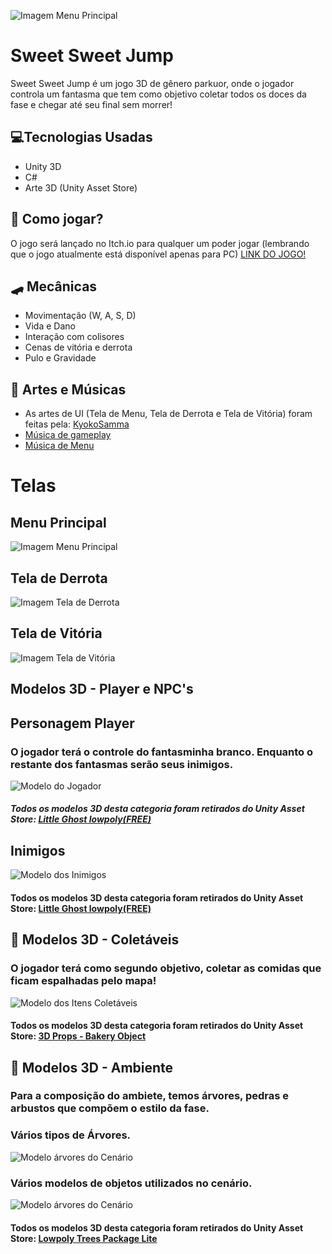 ![Imagem Menu Principal](https://github.com/RamonSouza-Sil/SweetSweetJump/blob/main/Assets/Import/Textura%20e%20cenas/menuaa.png)

# Sweet Sweet Jump 
Sweet Sweet Jump é um jogo 3D de gênero parkuor, onde o jogador controla um fantasma que tem como objetivo coletar todos os doces da fase e chegar até seu final sem morrer!

## 💻Tecnologias Usadas
- Unity 3D
- C#
- Arte 3D (Unity Asset Store)

## 🚀 Como jogar?
O jogo será lançado no Itch.io para qualquer um poder jogar  (lembrando que o jogo atualmente está disponível apenas para PC)
[LINK DO JOGO!](https://ramonsouza.itch.io/sweet-sweet-jump)

## 🛹 Mecânicas
- Movimentação (W, A, S, D) 
- Vida e Dano
- Interação com colisores
- Cenas de vitória e derrota
- Pulo e Gravidade

## 🎨 Artes e Músicas
- As artes de UI (Tela de Menu, Tela de Derrota e Tela de Vitória) foram feitas pela: [KyokoSamma](https://github.com/KyokoSamma)
- [Música de gameplay](https://www.youtube.com/watch?v=cLX0cyh6_Ro)
- [Música de Menu](https://www.youtube.com/watch?v=flY2S22Q3DU&list=PLwJjxqYuirCLkq42mGw4XKGQlpZSfxsYd&index=19)

# Telas
## Menu Principal
![Imagem Menu Principal](https://github.com/RamonSouza-Sil/SweetSweetJump/blob/main/Assets/Import/Textura%20e%20cenas/menuaa.png)

## Tela de Derrota
![Imagem Tela de Derrota](https://github.com/RamonSouza-Sil/SweetSweetJump/blob/main/Assets/Import/Textura%20e%20cenas/derrota.png)

## Tela de Vitória
![Imagem Tela de Vitória](https://github.com/RamonSouza-Sil/SweetSweetJump/blob/main/Assets/Import/Textura%20e%20cenas/vitoria%20tela.png)

## Modelos 3D - Player e NPC's
## Personagem Player
### O jogador terá o controle do fantasminha branco. Enquanto o restante dos fantasmas serão seus inimigos.
![Modelo do Jogador](https://assetstorev1-prd-cdn.unity3d.com/package-screenshot/bc3afd7e-3a28-498b-9df2-4cb7043e74a7.webp)
##### Todos os modelos 3D desta categoria foram retirados do Unity Asset Store: [Little Ghost lowpoly(FREE)](https://assetstore.unity.com/packages/3d/characters/little-ghost-lowpoly-free-271926#content)

## Inimigos
![Modelo dos Inimigos](https://assetstorev1-prd-cdn.unity3d.com/key-image/ed317e4a-a846-44ed-a634-84940769e457.webp)
#### Todos os modelos 3D desta categoria foram retirados do Unity Asset Store: [Little Ghost lowpoly(FREE)](https://assetstore.unity.com/packages/3d/characters/little-ghost-lowpoly-free-271926#content)

## 🧁 Modelos 3D - Coletáveis
### O jogador terá como segundo objetivo, coletar as comidas que ficam espalhadas pelo mapa!
![Modelo dos Itens Coletáveis](https://assetstorev1-prd-cdn.unity3d.com/key-image/6cf4c77b-56b7-4b0e-b9ef-74827f924cdc.webp)
#### Todos os modelos 3D desta categoria foram retirados do Unity Asset Store: [3D Props - Bakery Object](https://assetstore.unity.com/packages/3d/props/food/3d-props-bakery-object-17167)

## 🌳 Modelos 3D - Ambiente
### Para a composição do ambiete, temos árvores, pedras e arbustos que compõem o estilo da fase.
### Vários tipos de Árvores.
![Modelo árvores do Cenário](https://assetstorev1-prd-cdn.unity3d.com/package-screenshot/9045745d-f1eb-4c93-bf6d-c57126d5f9a9.webp)
### Vários modelos de objetos utilizados no cenário.
![Modelo árvores do Cenário](https://assetstorev1-prd-cdn.unity3d.com/package-screenshot/b775a01b-165c-4b56-b827-333367e95d1a.webp)
#### Todos os modelos 3D desta categoria foram retirados do Unity Asset Store: [Lowpoly Trees Package Lite](https://assetstore.unity.com/packages/3d/vegetation/trees/lowpoly-trees-package-lite-295464)
